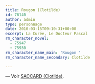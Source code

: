 ```yaml
---
title: Rougon (Clotilde)
id: 76140
author: admin
type: personnage
date: 2010-03-15T09:10:31+00:00
excerpt: La Curée, Le Docteur Pascal
rm_character_novel:
  - 75947
  - 75930
rm_character_name_main: 'Rougon '
rm_character_name_secondary: Clotilde

---
```

— Voir <a href="/personnage/saccard-clotilde/" target="_self">SACCARD (Clotilde)</a>.